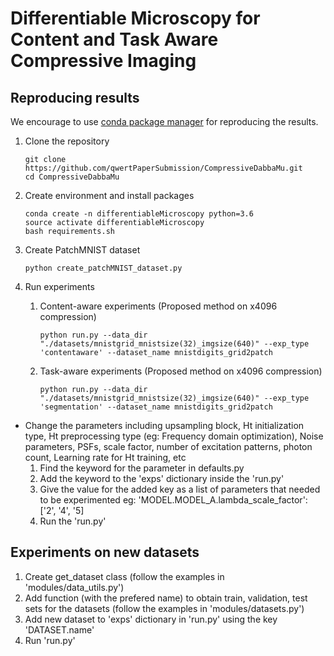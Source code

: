 # Differentiable Microscopy for Content and Task Aware Compressive Imaging

## Reproducing results

We encourage to use [conda package manager](https://docs.conda.io/en/latest/) for reproducing the results.

1. Clone the repository
    ```
    git clone https://github.com/qwertPaperSubmission/CompressiveDabbaMu.git
    cd CompressiveDabbaMu
    ```

2. Create environment and install packages
    ```
    conda create -n differentiableMicroscopy python=3.6
    source activate differentiableMicroscopy
    bash requirements.sh
    ```

3. Create PatchMNIST dataset

    ```
    python create_patchMNIST_dataset.py 
    ```

4. Run experiments

    1. Content-aware experiments (Proposed method on x4096 compression)
        ```
        python run.py --data_dir "./datasets/mnistgrid_mnistsize(32)_imgsize(640)" --exp_type 'contentaware' --dataset_name mnistdigits_grid2patch
        ```
    2. Task-aware experiments (Proposed method on x4096 compression)
        ```
        python run.py --data_dir "./datasets/mnistgrid_mnistsize(32)_imgsize(640)" --exp_type 'segmentation' --dataset_name mnistdigits_grid2patch
        ```
        

* Change the parameters including upsampling block, Ht initialization type, Ht preprocessing type (eg: Frequency domain optimization), Noise parameters, PSFs, scale factor, number of excitation patterns, photon count, Learning rate for Ht training, etc
    1. Find the keyword for the parameter in defaults.py
    2. Add the keyword to the 'exps' dictionary inside the 'run.py'
    3. Give the value for the added key as a list of parameters that needed to be experimented
        eg: 'MODEL.MODEL_A.lambda_scale_factor': ['2', '4', '5]
    4. Run the 'run.py'
    
    
## Experiments on new datasets

1. Create get_dataset class (follow the examples in 'modules/data_utils.py')
2. Add function (with the prefered name) to obtain train, validation, test sets for the datasets (follow the examples in 'modules/datasets.py')
3. Add new dataset to 'exps' dictionary in 'run.py' using the key 'DATASET.name'
4. Run 'run.py'
